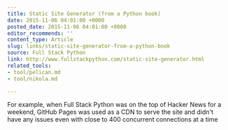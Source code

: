 ```yaml
---
title: Static Site Generator (from a Python book)
date: 2015-11-06 04:01:00 +0000
posted_date: 2015-11-06 04:01:00 +0000
editor_recommends: ''
content_type: Article
slug: links/static-site-generator-from-a-python-book
source: Full Stack Python
link: http://www.fullstackpython.com/static-site-generator.html
related_tools:
- tool/pelican.md
- tool/nikola.md

---
```

For example, when Full Stack Python was on the top of Hacker News for a weekend, GitHub Pages was used as a CDN to serve the site and didn't have any issues even with close to 400 concurrent connections at a time



